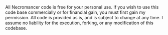All Necromancer code is free for your personal use. If you wish to use this code base commercially or for financial gain, you must first gain my permission. All code is provided as is, and is subject to change at any time. I assume no liability for the execution, forking, or any modification of this codebase. 
